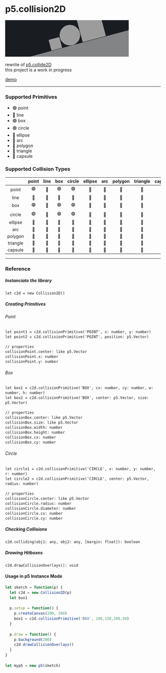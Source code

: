# p5.collision2D

![banner](/banner.jpg)

rewrite of [p5.collide2D](https://github.com/bmoren/p5.collide2D) <br/> this project is a work in progress

[demo](https://aryan02420.github.io/p5.collision2D/demo/)

-----

### Supported Primitives

 - :green_circle:   point
 - :red_circle:     line
 - :green_circle:   box
 - :green_circle:   circle
 - :red_circle:     ellipse
 - :red_circle:     arc
 - :red_circle:     polygon
 - :red_circle:     triangle
 - :red_circle:     capsule


### Supported Collision Types

|               | point         | line          | box           | circle        | ellipse       | arc           | polygon       | triangle      | capsule       |
| :-----------: | :-----------: | :-----------: | :-----------: | :-----------: | :-----------: | :-----------: | :-----------: | :-----------: | :-----------: |
| point         |:green_circle: |:red_circle:   |:green_circle: |:green_circle: |:red_circle:   |:red_circle:   |:red_circle:   |:red_circle:   |:red_circle:   |
| line          |:red_circle:   |:red_circle:   |:red_circle:   |:red_circle:   |:red_circle:   |:red_circle:   |:red_circle:   |:red_circle:   |:red_circle:   |
| box           |:green_circle: |:red_circle:   |:green_circle: |:green_circle: |:red_circle:   |:red_circle:   |:red_circle:   |:red_circle:   |:red_circle:   |
| circle        |:green_circle: |:red_circle:   |:green_circle: |:green_circle: |:red_circle:   |:red_circle:   |:red_circle:   |:red_circle:   |:red_circle:   |
| ellipse       |:red_circle:   |:red_circle:   |:red_circle:   |:red_circle:   |:red_circle:   |:red_circle:   |:red_circle:   |:red_circle:   |:red_circle:   |
| arc           |:red_circle:   |:red_circle:   |:red_circle:   |:red_circle:   |:red_circle:   |:red_circle:   |:red_circle:   |:red_circle:   |:red_circle:   |
| polygon       |:red_circle:   |:red_circle:   |:red_circle:   |:red_circle:   |:red_circle:   |:red_circle:   |:red_circle:   |:red_circle:   |:red_circle:   |
| triangle      |:red_circle:   |:red_circle:   |:red_circle:   |:red_circle:   |:red_circle:   |:red_circle:   |:red_circle:   |:red_circle:   |:red_circle:   |
| capsule       |:red_circle:   |:red_circle:   |:red_circle:   |:red_circle:   |:red_circle:   |:red_circle:   |:red_circle:   |:red_circle:   |:red_circle:   |

____

### Reference

##### Instanciate the library

```
let c2d = new Collision2D()
```
##### Creating Primitives

###### Point

```
let point1 = c2d.collisionPrimitive('POINT', x: number, y: number)
let point2 = c2d.collisionPrimitive('POINT', position: p5.Vector)

// properties
collisionPoint.center: like p5.Vector
collisionPoint.x: number
collisionPoint.y: number
```

###### Box

```
let box1 = c2d.collisionPrimitive('BOX', cx: number, cy: number, w: number, h: number)
let box2 = c2d.collisionPrimitive('BOX', center: p5.Vector, size: p5.Vector)

// properties
collisionBox.center: like p5.Vector
collisionBox.size: like p5.Vector
collisionBox.width: number
collisionBox.height: number
collisionBox.cx: number
collisionBox.cy: number
```

###### Circle

```
let circle1 = c2d.collisionPrimitive('CIRCLE', x: number, y: number, r: number)
let circle2 = c2d.collisionPrimitive('CIRCLE', center: p5.Vector, radius: number)

// properties
collisionCircle.center: like p5.Vector
collisionCircle.radius: number
collisionCircle.diameter: number
collisionCircle.cx: number
collisionCircle.cy: number
```

##### Checking Collisions

```
c2d.colliding(obj1: any, obj2: any, [margin: float]): boolean
```

##### Drawing Hitboxes

```
c2d.drawCollisionOverlays(): void
```

#### Usage in p5 Instance Mode

```js
let sketch = function(p) {
  let c2d = new Collision2D(p)
  let box1

  p.setup = function() {
    p.createCanvas(200, 200)
    box1 = c2d.collisionPrimitive('BOX', 100,150,100,50)
  }

  p.draw = function() {
    p.background(200)
    c2d.drawCollisionOverlays()
  }
}

let myp5 = new p5(sketch)
```

